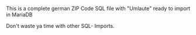 This is a complete german ZIP Code SQL file with "Umlaute" ready to import in MariaDB

Don't waste ya time with other SQL- Imports.
